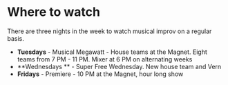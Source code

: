 # Where to watch

There are three nights in the week to watch musical improv on a regular basis.

* **Tuesdays** - Musical Megawatt - House teams at the Magnet. Eight teams from 7 PM - 11 PM. Mixer at 6 PM on alternating weeks
* **Wednesdays ** - Super Free Wednesday. New house team and Vern
* **Fridays** - Premiere - 10 PM at the Magnet, hour long show

